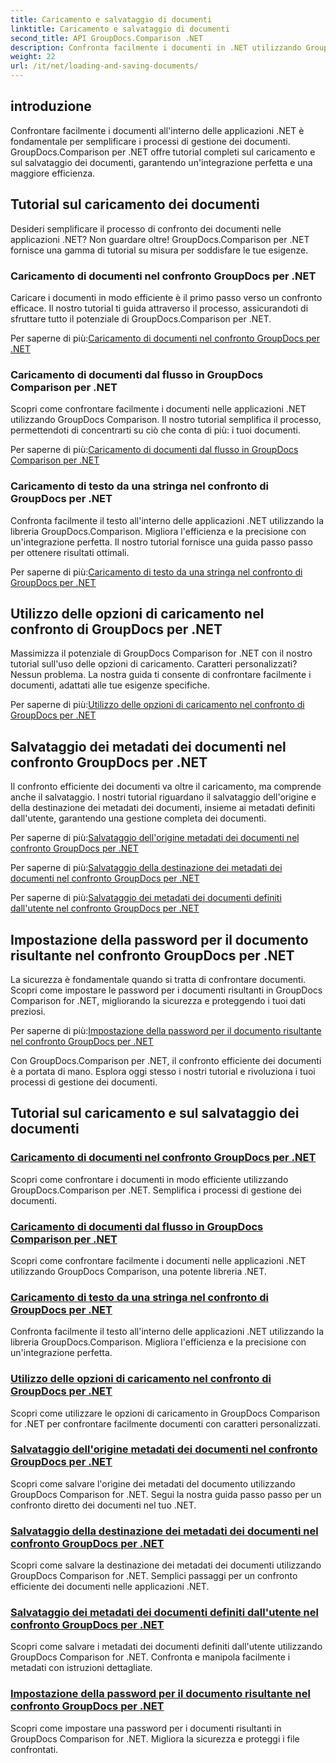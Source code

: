 ```yaml
---
title: Caricamento e salvataggio di documenti
linktitle: Caricamento e salvataggio di documenti
second_title: API GroupDocs.Comparison .NET
description: Confronta facilmente i documenti in .NET utilizzando GroupDocs.Comparison per .NET. Scopri come caricare, salvare e utilizzare le opzioni di caricamento per una gestione efficiente dei documenti.
weight: 22
url: /it/net/loading-and-saving-documents/
---
```

## introduzione

Confrontare facilmente i documenti all'interno delle applicazioni .NET è fondamentale per semplificare i processi di gestione dei documenti. GroupDocs.Comparison per .NET offre tutorial completi sul caricamento e sul salvataggio dei documenti, garantendo un'integrazione perfetta e una maggiore efficienza.

## Tutorial sul caricamento dei documenti

Desideri semplificare il processo di confronto dei documenti nelle applicazioni .NET? Non guardare oltre! GroupDocs.Comparison per .NET fornisce una gamma di tutorial su misura per soddisfare le tue esigenze.

### Caricamento di documenti nel confronto GroupDocs per .NET

Caricare i documenti in modo efficiente è il primo passo verso un confronto efficace. Il nostro tutorial ti guida attraverso il processo, assicurandoti di sfruttare tutto il potenziale di GroupDocs.Comparison per .NET.

 Per saperne di più:[Caricamento di documenti nel confronto GroupDocs per .NET](./loading-documents/)

### Caricamento di documenti dal flusso in GroupDocs Comparison per .NET

Scopri come confrontare facilmente i documenti nelle applicazioni .NET utilizzando GroupDocs Comparison. Il nostro tutorial semplifica il processo, permettendoti di concentrarti su ciò che conta di più: i tuoi documenti.

 Per saperne di più:[Caricamento di documenti dal flusso in GroupDocs Comparison per .NET](./loading-documents-from-stream/)

### Caricamento di testo da una stringa nel confronto di GroupDocs per .NET

Confronta facilmente il testo all'interno delle applicazioni .NET utilizzando la libreria GroupDocs.Comparison. Migliora l'efficienza e la precisione con un'integrazione perfetta. Il nostro tutorial fornisce una guida passo passo per ottenere risultati ottimali.

 Per saperne di più:[Caricamento di testo da una stringa nel confronto di GroupDocs per .NET](./loading-text-from-string/)

## Utilizzo delle opzioni di caricamento nel confronto di GroupDocs per .NET

Massimizza il potenziale di GroupDocs Comparison for .NET con il nostro tutorial sull'uso delle opzioni di caricamento. Caratteri personalizzati? Nessun problema. La nostra guida ti consente di confrontare facilmente i documenti, adattati alle tue esigenze specifiche.

 Per saperne di più:[Utilizzo delle opzioni di caricamento nel confronto di GroupDocs per .NET](./using-load-options/)

## Salvataggio dei metadati dei documenti nel confronto GroupDocs per .NET

Il confronto efficiente dei documenti va oltre il caricamento, ma comprende anche il salvataggio. I nostri tutorial riguardano il salvataggio dell'origine e della destinazione dei metadati dei documenti, insieme ai metadati definiti dall'utente, garantendo una gestione completa dei documenti.

 Per saperne di più:[Salvataggio dell'origine metadati dei documenti nel confronto GroupDocs per .NET](./saving-documents-metadata-source/)

 Per saperne di più:[Salvataggio della destinazione dei metadati dei documenti nel confronto GroupDocs per .NET](./saving-documents-metadata-target/)

 Per saperne di più:[Salvataggio dei metadati dei documenti definiti dall'utente nel confronto GroupDocs per .NET](./saving-user-defined-document-metadata/)

## Impostazione della password per il documento risultante nel confronto GroupDocs per .NET

La sicurezza è fondamentale quando si tratta di confrontare documenti. Scopri come impostare le password per i documenti risultanti in GroupDocs Comparison for .NET, migliorando la sicurezza e proteggendo i tuoi dati preziosi.

 Per saperne di più:[Impostazione della password per il documento risultante nel confronto GroupDocs per .NET](./setting-password-for-resultant-document/)

Con GroupDocs.Comparison per .NET, il confronto efficiente dei documenti è a portata di mano. Esplora oggi stesso i nostri tutorial e rivoluziona i tuoi processi di gestione dei documenti.
## Tutorial sul caricamento e sul salvataggio dei documenti
### [Caricamento di documenti nel confronto GroupDocs per .NET](./loading-documents/)
Scopri come confrontare i documenti in modo efficiente utilizzando GroupDocs.Comparison per .NET. Semplifica i processi di gestione dei documenti.
### [Caricamento di documenti dal flusso in GroupDocs Comparison per .NET](./loading-documents-from-stream/)
Scopri come confrontare facilmente i documenti nelle applicazioni .NET utilizzando GroupDocs Comparison, una potente libreria .NET.
### [Caricamento di testo da una stringa nel confronto di GroupDocs per .NET](./loading-text-from-string/)
Confronta facilmente il testo all'interno delle applicazioni .NET utilizzando la libreria GroupDocs.Comparison. Migliora l'efficienza e la precisione con un'integrazione perfetta.
### [Utilizzo delle opzioni di caricamento nel confronto di GroupDocs per .NET](./using-load-options/)
Scopri come utilizzare le opzioni di caricamento in GroupDocs Comparison for .NET per confrontare facilmente documenti con caratteri personalizzati.
### [Salvataggio dell'origine metadati dei documenti nel confronto GroupDocs per .NET](./saving-documents-metadata-source/)
Scopri come salvare l'origine dei metadati del documento utilizzando GroupDocs Comparison for .NET. Segui la nostra guida passo passo per un confronto diretto dei documenti nel tuo .NET.
### [Salvataggio della destinazione dei metadati dei documenti nel confronto GroupDocs per .NET](./saving-documents-metadata-target/)
Scopri come salvare la destinazione dei metadati dei documenti utilizzando GroupDocs Comparison for .NET. Semplici passaggi per un confronto efficiente dei documenti nelle applicazioni .NET.
### [Salvataggio dei metadati dei documenti definiti dall'utente nel confronto GroupDocs per .NET](./saving-user-defined-document-metadata/)
Scopri come salvare i metadati dei documenti definiti dall'utente utilizzando GroupDocs Comparison for .NET. Confronta e manipola facilmente i metadati con istruzioni dettagliate.
### [Impostazione della password per il documento risultante nel confronto GroupDocs per .NET](./setting-password-for-resultant-document/)
Scopri come impostare una password per i documenti risultanti in GroupDocs Comparison for .NET. Migliora la sicurezza e proteggi i file confrontati.